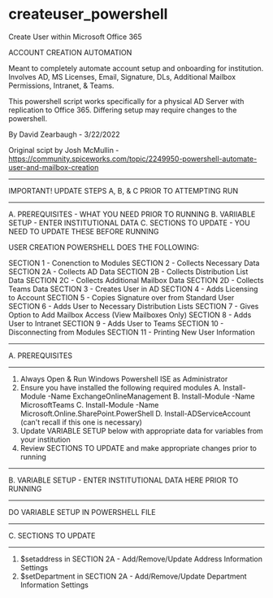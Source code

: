 # createuser_powershell
Create User within Microsoft Office 365

ACCOUNT CREATION AUTOMATION

Meant to completely automate account setup and onboarding for institution. 
Involves AD, MS Licenses, Email, Signature, DLs, Additional Mailbox Permissions, Intranet, & Teams.

This powershell script works specifically for a physical AD Server with replication to Office 365. 
Differing setup may require changes to the powershell.

By David Zearbaugh - 3/22/2022

Original scipt by Josh McMullin - 
https://community.spiceworks.com/topic/2249950-powershell-automate-user-and-mailbox-creation

*************************************************************************************
IMPORTANT! UPDATE STEPS A, B, & C PRIOR TO ATTEMPTING RUN
*************************************************************************************

A. PREREQUISITES - WHAT YOU NEED PRIOR TO RUNNING
B. VARIIABLE SETUP - ENTER INSTITUTIONAL DATA
C. SECTIONS TO UPDATE - YOU NEED TO UPDATE THESE BEFORE RUNNING


USER CREATION POWERSHELL DOES THE FOLLOWING:

SECTION 1 -  Conenction to Modules
SECTION 2 -  Collects Necessary Data
SECTION 2A - Collects AD Data
SECTION 2B - Collects Distribution List Data
SECTION 2C - Collects Additional Mailbox Data
SECTION 2D - Collects Teams Data
SECTION 3 -  Creates User in AD
SECTION 4 -  Adds Licensing to Account
SECTION 5 -  Copies Signature over from Standard User
SECTION 6 -  Adds User to Necessary Distribution Lists
SECTION 7 -  Gives Option to Add Mailbox Access (View Mailboxes Only)
SECTION 8 -  Adds User to Intranet
SECTION 9 -  Adds User to Teams
SECTION 10 - Disconnecting from Modules
SECTION 11 - Printing New User Information

*************************************************************************************
A. PREREQUISITES
*************************************************************************************

1. Always Open & Run Windows Powershell ISE as Administrator
2. Ensure you have installed the following required modules
    A. Install-Module -Name ExchangeOnlineManagement
    B. Install-Module -Name MicrosoftTeams
    C. Install-Module -Name Microsoft.Online.SharePoint.PowerShell
    D. Install-ADServiceAccount (can't recall if this one is necessary)
3. Update VARIABLE SETUP below with appropriate data for variables from your institution
4. Review SECTIONS TO UPDATE and make appropriate changes prior to running


*************************************************************************************
B. VARIABLE SETUP - ENTER INSTITUTIONAL DATA HERE PRIOR TO RUNNING
*************************************************************************************

DO VARIABLE SETUP IN POWERSHELL FILE

*************************************************************************************
C. SECTIONS TO UPDATE
*************************************************************************************

1. $setaddress in SECTION 2A - Add/Remove/Update Address Information Settings
2. $setDepartment in SECTION 2A - Add/Remove/Update Department Information Settings
